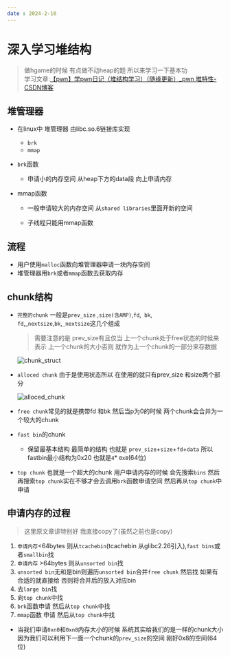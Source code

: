 ```yaml
---
date : 2024-2-16
---
```




# 深入学习堆结构

> 做hgame的时候 有点做不动heap的题 所以来学习一下基本功<br>学习文章:[【pwn】学pwn日记（堆结构学习）（随缘更新）_pwn 堆特性-CSDN博客](https://blog.csdn.net/woodwhale/article/details/119832041)

## 堆管理器

- 在linux中 堆管理器 由libc.so.6链接库实现
  - `brk`
  - `mmap`

- `brk`函数

  - 申请小的内存空间 从heap下方的data段 向上申请内存

- mmap函数

  - 一般申请较大的内存空间 从`shared libraries`里面开新的空间

  - 子线程只能用mmap函数

## 流程

- 用户使用`malloc`函数向堆管理器申请一块内存空间
- 堆管理器用`brk`或者`mmap`函数去获取内存

## chunk结构

- `完整的chunk` 一般是`prev_size` ,`size(含AMP)`,`fd`,` bk`,` fd`,_`nextsize`,`bk`,`_nextsize`这几个组成

  > 需要注意的是 prev_size有且仅当 上一个chunk处于free状态的时候来表示 上一个chunk的大小否则 就作为上一个chunk的一部分来存数据

  ![chunk_struct](https://awaqwqa.github.io/img/chunk/chunk.jpg)

- `alloced chunk`  由于是使用状态所以 在使用的就只有prev_size 和size两个部分

  ![alloced_chunk](https://awaqwqa.github.io/img/chunk/alloced_chunk.png)

- `free chunk`常见的就是携带fd 和bk 然后当p为0的时候 两个chunk会合并为一个较大的chunk
- `fast bin`的chunk
  - 保留最基本结构 最简单的结构 也就是	`prev_size`+`size`+`fd`+`data` 所以 fastbin最小结构为0x20 也就是`4`* `0x8`(64位)
- `top chunk` 也就是一个超大的chunk 用户申请内存的时候 会先搜索`bins` 然后再搜索`top chunk`实在不够才会去调用`brk`函数申请空间 然后再从`top chunk`中申请

## 申请内存的过程

> 这里原文章讲特别好 我直接copy了(虽然之前也是copy)

1. `申请内存`<64bytes 则从`tcachebin`(tcachebin 从glibc2.26引入),`fast bins`或者`smallbin`找
2. `申请内存` >64bytes 则从`unsorted bin`找
3. `unsorted bin`无和是bin则遍历`unsorted bin`合并`free chunk` 然后找 如果有合适的就直接给 否则将合并后的放入对应bin
4. 去`large bin`找
5. 向`top chunk`中找
6. `brk`函数申请 然后从`top chunk`中找
7. `mmap`函数 申请 然后从`top chunk`中找

- 当我们申请`0xn0`和`0xn8`内存大小的时候 系统其实给我们的是一样的chunk大小 因为我们可以利用下一面一个chunk的`prev_size`的空间 刚好0x8的空间(64位)

